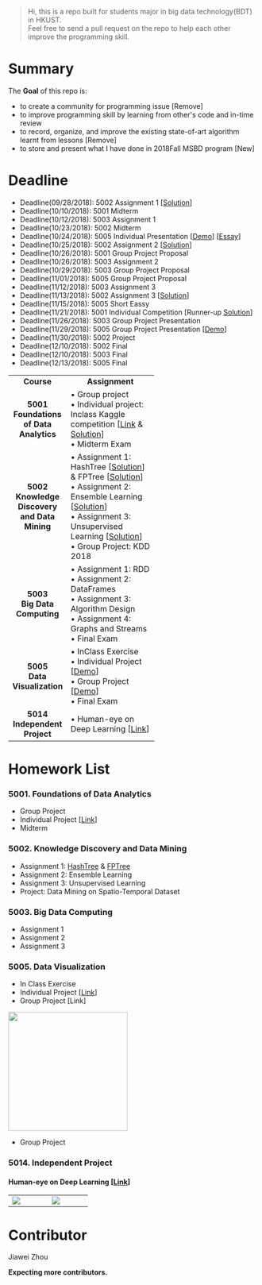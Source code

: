 >Hi, this is a repo built for students major in big data technology(BDT) in HKUST.  \
> Feel free to send a pull request on the repo to help each other improve the programming skill.

# Summary
The **Goal** of this repo is:
- to create a community for programming issue [Remove]
- to improve programming skill by learning from other's code and  in-time review
- to record, organize, and improve the existing state-of-art algorithm learnt from lessons [Remove]
- to store and present what I have done in 2018Fall MSBD program [New]

# Deadline
- Deadline(09/28/2018): 5002 Assignment 1 [[Solution](https://github.com/sysu-zjw/MSBD-2018Fall/tree/master/5002/A1/Q2)]
- Deadline(10/10/2018): 5001 Midterm 
- Deadline(10/12/2018): 5003 Assignment 1 
- Deadline(10/23/2018): 5002 Midterm 
- Deadline(10/24/2018): 5005 Individual Presentation [[Demo](https://sysu-zjw.github.io/5005TopVIS/)]  [[Essay](https://github.com/sysu-zjw/MSBD-2018Fall/blob/master/5005/Essay.md)]
- Deadline(10/25/2018): 5002 Assignment 2 [[Solution](https://github.com/sysu-zjw/MSBD-2018Fall/tree/master/5002/A2)]
- Deadline(10/26/2018): 5001 Group Project Proposal 
- Deadline(10/26/2018): 5003 Assignment 2 
- Deadline(10/29/2018): 5003 Group Project Proposal 
- Deadline(11/01/2018): 5005 Group Project Proposal 
- Deadline(11/12/2018): 5003 Assignment 3
- Deadline(11/13/2018): 5002 Assignment 3 [[Solution](https://github.com/sysu-zjw/MSBD-2018Fall/tree/master/5002/A3)]
- Deadline(11/15/2018): 5005 Short Eassy
- Deadline(11/21/2018): 5001 Individual Competition [Runner-up [Solution](https://github.com/sysu-zjw/MSBD-2018Fall/tree/master/5001/kaggle)]
- Deadline(11/26/2018): 5003 Group Project Presentation 
- Deadline(11/29/2018): 5005 Group Project Presentation  [[Demo](https://sysu-zjw.github.io/5005pre/)] 
- Deadline(11/30/2018): 5002 Project 
- Deadline(12/10/2018): 5002 Final 
- Deadline(12/10/2018): 5003 Final 
- Deadline(12/13/2018): 5005 Final 

<table border="0">
    <tbody>
        <tr>
            <td width="100" align="center"> <b> Course </b> </td>
            <td width="160" align="center"> <b> Assignment </b> </td>
        </tr>
        <tr>
            <td width="100" align="center" valign="center"> <b> 5001<br/> Foundations <br/> of Data Analytics </b>  </td>
            <td width="160" align="left" valign="top"> • Group project <br/>
                                                                                                 • Individual project: Inclass Kaggle competition
                                                                                                 [<a href="https://www.kaggle.com/t/d3175611b9594c4bb94a974e8ad664a5">Link</a>  &
                                                                                                 <a href="https://github.com/sysu-zjw/MSBD-2018Fall/tree/master/5001/kaggle"> Solution</a>]
                                                                                                 <br/>
                                                                                                 • Midterm Exam </td>
        </tr>
        <tr>
            <td width="100" align="center" valign="center"><b> 5002 <br/> Knowledge Discovery <br/>and Data Mining </b></td>
            <td > • Assignment 1:  HashTree [<a href="https://github.com/sysu-zjw/MSBD-2018Fall/tree/master/5002/A1/Q1">Solution</a>] 
                                                                            & FPTree  [<a href="https://github.com/sysu-zjw/MSBD-2018Fall/tree/master/5002/A1/Q2">Solution</a>] <br/>
                        • Assignment 2:  Ensemble Learning [<a href="https://github.com/sysu-zjw/MSBD-2018Fall/tree/master/5002/A2">Solution</a>]<br/>
                        • Assignment 3:  Unsupervised Learning [<a href="https://github.com/sysu-zjw/MSBD-2018Fall/tree/master/5002/A3">Solution</a>] <br/>
                        • Group Project:  KDD 2018 </td>
        </tr>
        <tr>
            <td align="center" valign="center"><b> 5003 <br/> Big Data Computing </b></td>
            <td > • Assignment 1: RDD<br/>
                        • Assignment 2: DataFrames <br/>
                        • Assignment 3: Algorithm Design <br/>
                        • Assignment 4: Graphs and Streams <br/>
                        • Final Exam </td>
        </tr>
        <tr>
            <td align="center" valign="center"><b> 5005 <br/> Data Visualization </b></td>
            <td >  • InClass Exercise<br/>
                        • Individual Project [<a href="https://sysu-zjw.github.io/5005TopVIS/">Demo</a>] <br/>
                        • Group Project     [<a href="https://sysu-zjw.github.io/5005pre/">Demo</a>] <br/>
                        • Final Exam</td>
        </tr>
        <tr>
            <td align="center" valign="center"><b> 5014 <br/> Independent Project </b></td>
            <td >  • Human-eye on Deep Learning [<a href="https://github.com/sysu-zjw/XAI-Project">Link</a>]<br/>
        </tr>
    </tbody>
</table>


# Homework List
### 5001. Foundations of Data Analytics
- Group Project
- Individual Project [[Link](https://www.kaggle.com/t/d3175611b9594c4bb94a974e8ad664a5)] 
- Midterm

### 5002. Knowledge Discovery and Data Mining
- Assignment 1:  [HashTree](https://github.com/sysu-zjw/MSBD-2018Fall/tree/master/5002/A1/Q1) & [FPTree](https://github.com/sysu-zjw/Big-Data-Technology-Homework/tree/master/5002/A1/Q2)
- Assignment 2:  Ensemble Learning
- Assignment 3:  Unsupervised Learning
- Project:  Data Mining on Spatio-Temporal Dataset


### 5003. Big Data Computing
- Assignment 1
- Assignment 2
- Assignment 3

### 5005. Data Visualization
- In Class Exercise
- Individual Project [[Link](https://sysu-zjw.github.io/5005TopVIS/)]
- Group Project [Link]

[<img src="https://github.com/sysu-zjw/MSBD-2018Fall/blob/master/img/5005Pre.png" width="240">](https://sysu-zjw.github.io/5005TopVIS/)

- Group Project

### 5014. Independent Project
#### Human-eye on Deep Learning [[Link](https://github.com/sysu-zjw/XAI-Project)]
<table border=0 >
    <tbody>
        <tr>
            <td width="20%" > <img src="https://github.com/sysu-zjw/MSBD-2018Fall/blob/master/img/5014XAI_1.png"> </td>
            <td width="20%"> <img src="https://github.com/sysu-zjw/MSBD-2018Fall/blob/master/img/5014XAI_2.png"> </td>
        </tr>
    </tbody>
</table>


# Contributor
Jiawei Zhou

**Expecting more contributors.**

